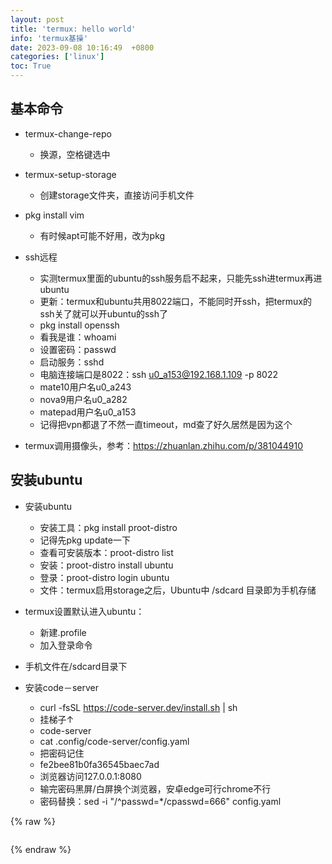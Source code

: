 ```yaml
---
layout: post
title: 'termux: hello world'
info: 'termux基操'
date: 2023-09-08 10:16:49  +0800
categories: ['linux']
toc: True
---
```



## 基本命令

- termux-change-repo
  - 换源，空格键选中
- termux-setup-storage
  - 创建storage文件夹，直接访问手机文件
- pkg install vim
  - 有时候apt可能不好用，改为pkg
- ssh远程
  - 实测termux里面的ubuntu的ssh服务启不起来，只能先ssh进termux再进ubuntu
  - 更新：termux和ubuntu共用8022端口，不能同时开ssh，把termux的ssh关了就可以开ubuntu的ssh了
  - pkg install openssh
  - 看我是谁：whoami
  - 设置密码：passwd
  - 启动服务：sshd
  - 电脑连接端口是8022：ssh u0_a153@192.168.1.109 -p 8022
  - mate10用户名u0_a243
  - nova9用户名u0_a282
  - matepad用户名u0_a153
  - 记得把vpn都退了不然一直timeout，md查了好久居然是因为这个


- termux调用摄像头，参考：https://zhuanlan.zhihu.com/p/381044910


## 安装ubuntu

- 安装ubuntu
	- 安装工具：pkg install proot-distro
	- 记得先pkg update一下
	- 查看可安装版本：proot-distro list
	- 安装：proot-distro install ubuntu
	- 登录：proot-distro login ubuntu
	- 文件：termux启用storage之后，Ubuntu中 /sdcard 目录即为手机存储
- termux设置默认进入ubuntu：
	- 新建.profile
	- 加入登录命令
		
- 手机文件在/sdcard目录下
		
- 安装code－server
	- curl -fsSL https://code-server.dev/install.sh | sh
	- 挂梯子↑
	- code-server
	- cat .config/code-server/config.yaml
	- 把密码记住
	- fe2bee81b0fa36545baec7ad
	- 浏览器访问127.0.0.1:8080
	- 输完密码黑屏/白屏换个浏览器，安卓edge可行chrome不行
	- 密码替换：sed -i "/^passwd=*/cpasswd=666" config.yaml









{% raw %}
```
```
{% endraw %}
